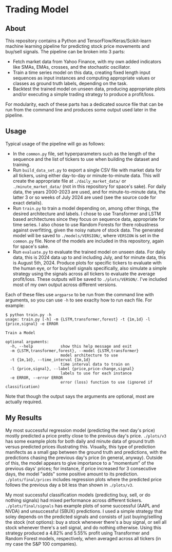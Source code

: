 # Trading Model
## About
This repository contains a Python and TensorFlow/Keras/Scikit-learn machine learning pipeline for predicting stock price movements and buy/sell signals. The pipeline can be broken into 3 parts:
- Fetch market data from Yahoo Finance, with my own added indicators like SMAs, EMAs, crosses, and the stochastic oscillator.
- Train a time series model on this data, creating fixed length input sequences as input instances and computing appropriate values or classes as ground truth labels, depending on the task.
- Backtest the trained model on unseen data, producing appropriate plots and/or executing a simple trading strategy to produce a profit/loss.

For modularity, each of these parts has a dedicated source file that can be run from the command line and produces some output used later in the pipeline.

## Usage
Typical usage of the pipeline will go as follows:
- In the `common.py` file, set hyperparameters such as the length of the sequence and the list of tickers to use when building the dataset and training.
- Run `build_data_set.py` to export a single CSV file with market data for all tickers, using either day-to-day or minute-to-minute data. This will create the appropriate file at `./daily_market_data/` or `./minute_market_data/` (not in this repository for space's sake). For daily data, the years 2000-2023 are used, and for minute-to-minute data, the latter 3 or so weeks of July 2024 are used (see the source code for exact details).
- Run `train.py` to train a model depending on, among other things, the desired architecture and labels. I chose to use Transformer and LSTM based architectures since they focus on sequence data, appropriate for time series. I also chose to use Random Forests for there robustness against overfitting, given the noisy nature of stock data. The generated model will be saved to `./models/VERSION/`, where `VERSION` is set in the `common.py` file. None of the models are included in this repository, again for space's sake.
- Run `evaluate.py` to evaluate the trained model on unseen data. For daily data, this is 2024 data up to and including July, and for minute data, this is August 5th, 2024. Produce plots for specific tickers to evaluate with the human eye, or for buy/sell signals specifically, also simulate a simple strategy using the signals across all tickers to evaluate the average profit/loss. These outputs will be saved to `./plots/VERSON/`. I've included most of my own output across different versions.

Each of these files use `argparse` to be run from the command line with arguments, so you can use `-h` to see exaclty how to run each file. For example:

```console
$ python train.py -h
usage: train.py [-h] -m {LSTM,transformer,forest} -t {1m,1d} -l {price,signal} -e ERROR

Train a Model

optional arguments:
  -h, --help            show this help message and exit
  -m {LSTM,transformer,forest}, --model {LSTM,transformer}
                        model architecture to use
  -t {1m,1d}, --time_interval {1m,1d}
                        time interval data to train on
  -l {price,signal}, --label {price,price-change,signal}
                        labels to use for each instance
  -e ERROR, --error ERROR
                        error (loss) function to use (ignored if classification)
```
Note that though the output says the arguments are optional, most are actually required.

## My Results
My most successful regression model (predicting the next day's price) mostly predicted a price pretty close to the previous day's price. `./plots/v3` has some example plots for both daily and minute data of ground truth versus predicted prices illustrating this. Visually, this type of prediction manifects as a small gap between the ground truth and predictions, with the predictions chasing the previous day's price (in general, anyway). Outside of this, the model appears to give importance to a "momentum" of the previous days' prices; for instance, if price increased for 3 consecutive days, the model "adds" some positive amount to its prediction. `./plots/final/prices` includes regression plots where the predicted price follows the previous day a bit less than shown in `./plots/v3`.

My most successful classification models (predicting buy, sell, or do nothing signals) had mixed performance across different tickers. `./plots/final/signals` has example plots of some successful (AAPL and NVDA) and unsuccessful (SBUX) predictions. I used a simple strategy that soley depends on the predicted signals and consists of just buying/selling the stock (not options): buy a stock whenever there's a buy signal, or sell all stock whenever there's a sell signal, and do nothing otherwise. Using this strategy produced a 4.82% and 5.55% profit using Transformer and Random Forest models, respectively, when averaged across all tickers (in my case the S&P 100 companies).